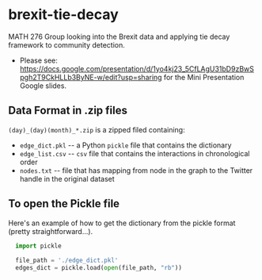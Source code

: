# brexit-tie-decay
MATH 276 Group looking into the Brexit data and applying tie decay framework to community detection.

* Please see: https://docs.google.com/presentation/d/1yo4kj23_5CfLAgU31bD9zBwSpgh2T9CkHLLb3ByNE-w/edit?usp=sharing for the Mini Presentation Google slides.



## Data Format in .zip files

`(day)_(day)(month)_*.zip` is a zipped filed containing:
* `edge_dict.pkl` --  a Python `pickle` file that contains the dictionary
* `edge_list.csv` -- `csv` file that contains the interactions in chronological order 
* `nodes.txt` -- file that has mapping from node in the graph to the Twitter handle in the original dataset

## To open the Pickle file
Here's an example of how to get the dictionary from the pickle format (pretty straightforward...).
```python
  import pickle
  
  file_path = './edge_dict.pkl'
  edges_dict = pickle.load(open(file_path, "rb"))
  
```
